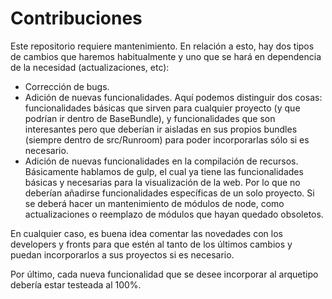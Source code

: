 # Contribuciones

Este repositorio requiere mantenimiento. En relación a esto, hay dos tipos de cambios que haremos habitualmente y uno que se hará en dependencia de la necesidad (actualizaciones, etc):

- Corrección de bugs.
- Adición de nuevas funcionalidades. Aquí podemos distinguir dos cosas: funcionalidades básicas que sirven para cualquier proyecto (y que podrían ir dentro de BaseBundle), y funcionalidades que son interesantes pero que deberían ir aisladas en sus propios bundles (siempre dentro de src/Runroom) para poder incorporarlas sólo si es necesario.
- Adición de nuevas funcionalidades en la compilación de recursos. Básicamente hablamos de gulp, el cual ya tiene las funcionalidades básicas y necesarias para la visualización de la web. Por lo que no deberían añadirse funcionalidades específicas de un solo proyecto. Si se deberá hacer un mantenimiento de módulos de node, como actualizaciones o reemplazo de módulos que hayan quedado obsoletos.

En cualquier caso, es buena idea comentar las novedades con los developers y fronts para que estén al tanto de los últimos cambios y puedan incorporarlos a sus proyectos si es necesario.

Por último, cada nueva funcionalidad que se desee incorporar al arquetipo debería estar testeada al 100%.
